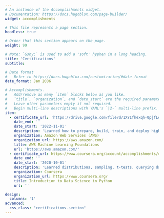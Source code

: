 ```yaml
---
# An instance of the Accomplishments widget.
# Documentation: https://docs.hugoblox.com/page-builder/
widget: accomplishments

# This file represents a page section.
headless: true

# Order that this section appears on the page.
weight: 90

# Note: `&shy;` is used to add a 'soft' hyphen in a long heading.
title: 'Certifications'
subtitle:

# Date format
#   Refer to https://docs.hugoblox.com/customization/#date-format
date_format: Jan 2006

# Accomplishments.
#   Add/remove as many `item` blocks below as you like.
#   `title`, `organization`, and `date_start` are the required parameters.
#   Leave other parameters empty if not required.
#   Begin multi-line descriptions with YAML's `|2-` multi-line prefix.
item:
  - certificate_url: 'https://drive.google.com/file/d/1XY1fhexqh-0pjfLq1XoZ22JAR_XDLyXb/view?usp=sharing'
    date_end: ''
    date_start: '2022-11-01'
    description: 'Learned how to prepare, build, train, and deploy high-quality machine learning (ML) models with Amazon SageMaker and use AWS AI Services (i.e. AWS DeepLens, AWS DeepRacer, and AWS DeepComposer'
    organization: Amazon Web Services (AWS)
    organization_url: https://aws.amazon.com/
    title: AWS Machine Learning Foundations
    url: 'https://aws.amazon.com/'
  - certificate_url: https://www.coursera.org/account/accomplishments/certificate/CSL4RT2KJJLH
    date_end: ''
    date_start: '2020-10-01'
    description: 'Learned distributions, sampling, t-tests, querying dataframes, etc.' 
    organization: Coursera
    organization_url: https://www.coursera.org/
    title: Introduction to Data Science in Python
    url: ''

design:
  columns: '1'
advanced:
  css_class: "certifications-section"
---
```


